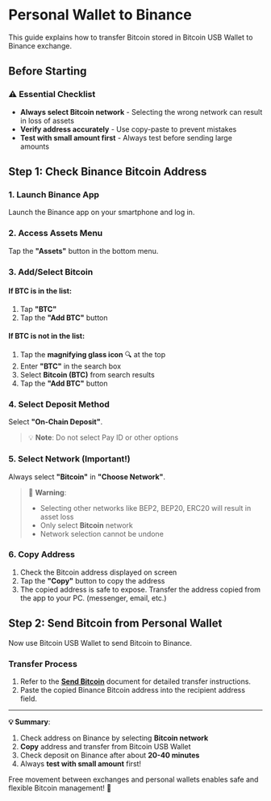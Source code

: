 # Personal Wallet to Binance

This guide explains how to transfer Bitcoin stored in Bitcoin USB Wallet to Binance exchange.

## Before Starting

### ⚠️ Essential Checklist
- **Always select Bitcoin network** - Selecting the wrong network can result in loss of assets
- **Verify address accurately** - Use copy-paste to prevent mistakes
- **Test with small amount first** - Always test before sending large amounts

## Step 1: Check Binance Bitcoin Address

### 1. Launch Binance App

Launch the Binance app on your smartphone and log in.

### 2. Access Assets Menu

Tap the **"Assets"** button in the bottom menu.

### 3. Add/Select Bitcoin

#### If BTC is in the list:
1. Tap **"BTC"**
2. Tap the **"Add BTC"** button

#### If BTC is not in the list:
1. Tap the **magnifying glass icon** 🔍 at the top
2. Enter **"BTC"** in the search box
3. Select **Bitcoin (BTC)** from search results
4. Tap the **"Add BTC"** button

### 4. Select Deposit Method

Select **"On-Chain Deposit"**.

> 💡 **Note**: Do not select Pay ID or other options

### 5. Select Network (Important!)

Always select **"Bitcoin"** in **"Choose Network"**.

> 🚨 **Warning**: 
> - Selecting other networks like BEP2, BEP20, ERC20 will result in asset loss
> - Only select **Bitcoin** network
> - Network selection cannot be undone

### 6. Copy Address

1. Check the Bitcoin address displayed on screen
2. Tap the **"Copy"** button to copy the address
3. The copied address is safe to expose. Transfer the address copied from the app to your PC. (messenger, email, etc.)

## Step 2: Send Bitcoin from Personal Wallet

Now use Bitcoin USB Wallet to send Bitcoin to Binance.

### Transfer Process

1. Refer to the **[Send Bitcoin](./send-bitcoin.md)** document for detailed transfer instructions.
2. Paste the copied Binance Bitcoin address into the recipient address field.

---

**💡 Summary**:
1. Check address on Binance by selecting **Bitcoin network**
2. **Copy** address and transfer from Bitcoin USB Wallet
3. Check deposit on Binance after about **20-40 minutes**
4. Always **test with small amount** first!

Free movement between exchanges and personal wallets enables safe and flexible Bitcoin management! 🔄